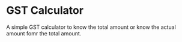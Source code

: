 # GST Calculator
 A simple GST calculator to know the total amount or know the actual amount fomr the total amount.
